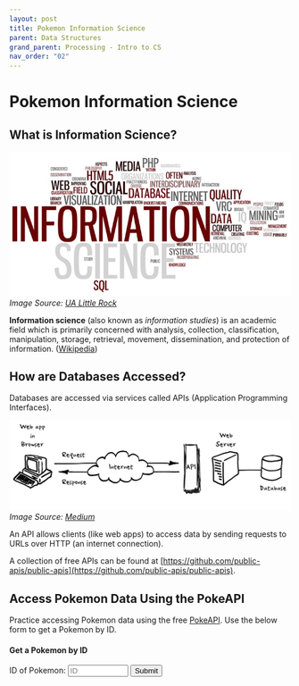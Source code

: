 ```yaml
---
layout: post
title: Pokemon Information Science
parent: Data Structures
grand_parent: Processing - Intro to CS
nav_order: "02"
---
```


# Pokemon Information Science

## What is Information Science?

![Information Science](/assets/images/processing/objects/is.jpg)
<cite class="fs-2">Image Source: [UA Little Rock](https://ualr.edu/informationscience/)</cite>

**Information science** (also known as _information studies_) is an academic field which is primarily concerned with analysis, collection, classification, manipulation, storage, retrieval, movement, dissemination, and protection of information. ([Wikipedia](https://en.wikipedia.org/wiki/Information_science))

## How are Databases Accessed?

Databases are accessed via services called APIs (Application Programming Interfaces).

![API and Database](/assets/images/processing/objects/api.png)
<cite class="fs-2">Image Source: [Medium](https://medium.com/@perrysetgo/what-exactly-is-an-api-69f36968a41f)</cite>

An API allows clients (like web apps) to access data by sending requests to URLs over HTTP (an internet connection).

A collection of free APIs can be found at [https://github.com/public-apis/public-apis](https://github.com/public-apis/public-apis).

## Access Pokemon Data Using the PokeAPI

Practice accessing Pokemon data using the free [PokeAPI](https://pokeapi.co). Use the below form to get a Pokemon by ID.

<form method="GET">
    <h4>Get a Pokemon by ID</h4>
    <label for="pkid">ID of Pokemon: </label>
    <input type="number" min="0" id="pkid" name="pkid" placeholder="ID" style="width: 100px" class="mt-1">
    <input value="Submit" type="submit">
</form>

<form method="GET" class="pt-2" style="display: none">
    <h4>Access data from the object</h4>
    <label for="access">Try accessing part of the object (e.g. <code>object.name</code>).</label><br>
    <input type="text" id="access" name="access" placeholder="object.<property>" style="width: 250px" class="mt-1">
    <input value="Submit" type="submit">
    <pre id="accessedObj" class="px-2 py-1 bg-grey-lt-000 text-grey-dk-300">
    </pre>
</form>
<pre id="jsonOut">
</pre>

<link href="/assets/js/vendor/json-tree-view/index.css" rel="stylesheet">
<script src="/assets/js/vendor/json-tree-view/index.js"></script>
<script src="/assets/js/pokeapi.js"></script>

